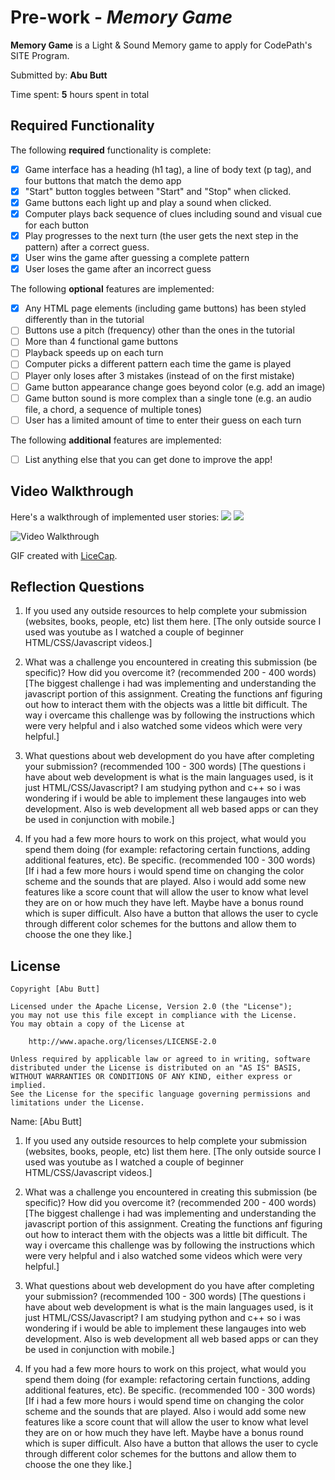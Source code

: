 # Pre-work - *Memory Game*

**Memory Game** is a Light & Sound Memory game to apply for CodePath's SITE Program. 

Submitted by: **Abu Butt**

Time spent: **5** hours spent in total

## Required Functionality

The following **required** functionality is complete:

* [x] Game interface has a heading (h1 tag), a line of body text (p tag), and four buttons that match the demo app
* [x] "Start" button toggles between "Start" and "Stop" when clicked. 
* [x] Game buttons each light up and play a sound when clicked. 
* [x] Computer plays back sequence of clues including sound and visual cue for each button
* [x] Play progresses to the next turn (the user gets the next step in the pattern) after a correct guess. 
* [x] User wins the game after guessing a complete pattern
* [x] User loses the game after an incorrect guess

The following **optional** features are implemented:

* [x] Any HTML page elements (including game buttons) has been styled differently than in the tutorial
* [ ] Buttons use a pitch (frequency) other than the ones in the tutorial
* [ ] More than 4 functional game buttons
* [ ] Playback speeds up on each turn
* [ ] Computer picks a different pattern each time the game is played
* [ ] Player only loses after 3 mistakes (instead of on the first mistake)
* [ ] Game button appearance change goes beyond color (e.g. add an image)
* [ ] Game button sound is more complex than a single tone (e.g. an audio file, a chord, a sequence of multiple tones)
* [ ] User has a limited amount of time to enter their guess on each turn

The following **additional** features are implemented:

- [ ] List anything else that you can get done to improve the app!

## Video Walkthrough

Here's a walkthrough of implemented user stories:
![](https://i.imgur.com/itf93ay.gif)
![](https://i.imgur.com/iOj2kO4.gif)

<img src='https://i.imgur.com/dxumnyP.gif' title='Video Walkthrough' width='' alt='Video Walkthrough' />

GIF created with [LiceCap](http://www.cockos.com/licecap/).

## Reflection Questions

1. If you used any outside resources to help complete your submission (websites, books, people, etc) list them here. [The only outside source I used was youtube as I watched a couple of beginner HTML/CSS/Javascript videos.]

2. What was a challenge you encountered in creating this submission (be specific)? How did you overcome it? (recommended 200 - 400 words) [The biggest challenge i had was implementing and understanding the javascript portion of this assignment. Creating the functions anf figuring out how to interact them with the objects was a little bit difficult. The way i overcame this challenge was by following the instructions which were very helpful and i also watched some videos which were very helpful.]

3. What questions about web development do you have after completing your submission? (recommended 100 - 300 words) [The questions i have about web development is what is the main languages used, is it just HTML/CSS/Javascript? I am studying python and c++ so i was wondering if i would be able to implement these langauges into web development. Also is web development all web based apps or can they be used in conjunction with mobile.]

4. If you had a few more hours to work on this project, what would you spend them doing (for example: refactoring certain functions, adding additional features, etc). Be specific. (recommended 100 - 300 words) [If i had a few more hours i would spend time on changing the color scheme and the sounds that are played. Also i would add some new features like a score count that will allow the user to know what level they are on or how much they have left. Maybe have a bonus round which is super difficult. Also have a button that allows the user to cycle through different color schemes for the buttons and allow them to choose the one they like.]



## License

    Copyright [Abu Butt]

    Licensed under the Apache License, Version 2.0 (the "License");
    you may not use this file except in compliance with the License.
    You may obtain a copy of the License at

        http://www.apache.org/licenses/LICENSE-2.0

    Unless required by applicable law or agreed to in writing, software
    distributed under the License is distributed on an "AS IS" BASIS,
    WITHOUT WARRANTIES OR CONDITIONS OF ANY KIND, either express or implied.
    See the License for the specific language governing permissions and
    limitations under the License.
















Name: [Abu Butt]

1. If you used any outside resources to help complete your submission (websites, books, people, etc) list them here. [The only outside source I used was youtube as I watched a couple of beginner HTML/CSS/Javascript videos.]

2. What was a challenge you encountered in creating this submission (be specific)? How did you overcome it? (recommended 200 - 400 words) [The biggest challenge i had was implementing and understanding the javascript portion of this assignment. Creating the functions anf figuring out how to interact them with the objects was a little bit difficult. The way i overcame this challenge was by following the instructions which were very helpful and i also watched some videos which were very helpful.]

3. What questions about web development do you have after completing your submission? (recommended 100 - 300 words) [The questions i have about web development is what is the main languages used, is it just HTML/CSS/Javascript? I am studying python and c++ so i was wondering if i would be able to implement these langauges into web development. Also is web development all web based apps or can they be used in conjunction with mobile.]

4. If you had a few more hours to work on this project, what would you spend them doing (for example: refactoring certain functions, adding additional features, etc). Be specific. (recommended 100 - 300 words) [If i had a few more hours i would spend time on changing the color scheme and the sounds that are played. Also i would add some new features like a score count that will allow the user to know what level they are on or how much they have left. Maybe have a bonus round which is super difficult. Also have a button that allows the user to cycle through different color schemes for the buttons and allow them to choose the one they like.]

